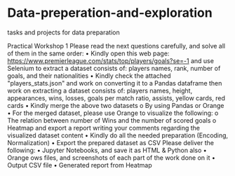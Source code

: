 # Data-preperation-and-exploration
tasks and projects for data preparation 

Practical Workshop 1
Please read the next questions carefully, and solve all of them in the same order:
• Kindly open this web page: https://www.premierleague.com/stats/top/players/goals?se=-1 and use Selenium to extract a dataset consists of: players names, rank, number of goals, and their nationalities
• Kindly check the attached "players_stats.json" and work on converting it to a Pandas dataframe then work on extracting a dataset consists of: players names, height, appearances, wins, losses, goals per match ratio, assists, yellow cards, red cards
• Kindly merge the above two datasets
o By using Pandas or Orange
• For the merged dataset, please use Orange to visualize the following:
o The relation between number of Wins and the number of scored goals
o Heatmap and export a report writing your comments regarding the visualized dataset content
• Kindly do all the needed preparation (Encoding, Normalization)
• Export the prepared dataset as CSV
Please deliver the following:
• Jupyter Notebooks, and save it as HTML & Python also
• Orange ows files, and screenshots of each part of the work done on it
• Output CSV file
• Generated report from Heatmap
